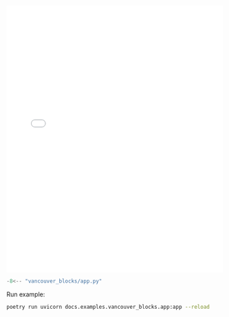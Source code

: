 <!-- <a href="app.html" target="_blank">See example in action (without reactive effects)</a> -->

<iframe src="app.html" height="620px", width="100%" style="border:none;"></iframe>

```python
-8<-- "vancouver_blocks/app.py"
```

Run example:

```bash
poetry run uvicorn docs.examples.vancouver_blocks.app:app --reload
```
